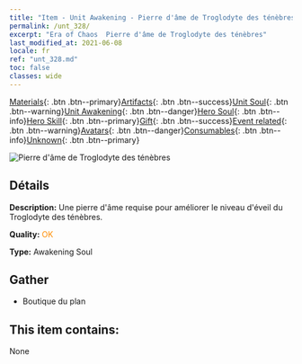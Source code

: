 ```yaml
---
title: "Item - Unit Awakening - Pierre d'âme de Troglodyte des ténèbres"
permalink: /unt_328/
excerpt: "Era of Chaos  Pierre d'âme de Troglodyte des ténèbres"
last_modified_at: 2021-06-08
locale: fr
ref: "unt_328.md"
toc: false
classes: wide
---
```

 [Materials](/ItemsFR/){: .btn .btn--primary}[Artifacts](/ItemsFR/Artifacts/){: .btn .btn--success}[Unit Soul](/ItemsFR/UnitSoul/){: .btn .btn--warning}[Unit Awakening](/ItemsFR/UnitAwakening/){: .btn .btn--danger}[Hero Soul](/ItemsFR/HeroSoul/){: .btn .btn--info}[Hero Skill](/ItemsFR/HeroSkill/){: .btn .btn--primary}[Gift](/ItemsFR/Gift/){: .btn .btn--success}[Event related](/ItemsFR/Events/){: .btn .btn--warning}[Avatars](/ItemsFR/Avatars/){: .btn .btn--danger}[Consumables](/ItemsFR/Consumables/){: .btn .btn--info}[Unknown](/ItemsFR/Unknown/){: .btn .btn--primary}

 ![Pierre d'âme de Troglodyte des ténèbres](/images/u/tia_dongxueren.jpg)

## Détails
 **Description:** Une pierre d'âme requise pour améliorer le niveau d'éveil du Troglodyte des ténèbres.

 **Quality:** <span style="color: #FF8C00">OK</span>

 **Type:** Awakening Soul

## Gather

*    Boutique du plan 

## This item contains:

  None

